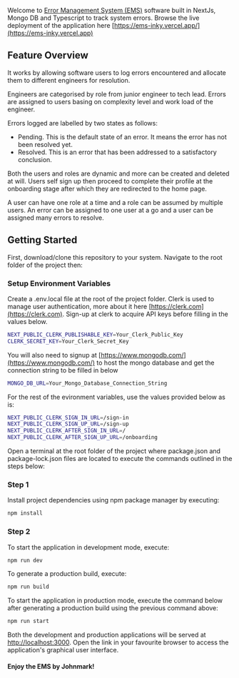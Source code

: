 Welcome to [Error Management System (EMS)](https://ems-inky.vercel.app) software
built in NextJs, Mongo DB and Typescript to track system errors. Browse the live
deployment of the application here
[https://ems-inky.vercel.app/](https://ems-inky.vercel.app)

## Feature Overview

It works by allowing software users to log errors encountered and allocate them
to different engineers for resolution.

Engineers are categorised by role from junior engineer to tech lead. Errors are
assigned to users basing on complexity level and work load of the engineer.

Errors logged are labelled by two states as follows:

- Pending. This is the default state of an error. It means the error has not
  been resolved yet.
- Resolved. This is an error that has been addressed to a satisfactory
  conclusion.

Both the users and roles are dynamic and more can be created and deleted at
will. Users self sign up then proceed to complete their profile at the
onboarding stage after which they are redirected to the home page.

A user can have one role at a time and a role can be assumed by multiple users.
An error can be assigned to one user at a go and a user can be assigned many
errors to resolve.

## Getting Started

First, download/clone this repository to your system. Navigate to the root
folder of the project then:

### Setup Environment Variables

Create a .env.local file at the root of the project folder. Clerk is used to
manage user authentication, more about it here
[https://clerk.com](https://clerk.com). Sign-up at clerk to acquire API keys
before filling in the values below.

```bash
NEXT_PUBLIC_CLERK_PUBLISHABLE_KEY=Your_Clerk_Public_Key
CLERK_SECRET_KEY=Your_Clerk_Secret_Key

```

You will also need to signup at
[https://www.mongodb.com/](https://www.mongodb.com/) to host the mongo database
and get the connection string to be filled in below

```bash
MONGO_DB_URL=Your_Mongo_Database_Connection_String

```

For the rest of the evironment variables, use the values provided below as is:

```bash
NEXT_PUBLIC_CLERK_SIGN_IN_URL=/sign-in
NEXT_PUBLIC_CLERK_SIGN_UP_URL=/sign-up
NEXT_PUBLIC_CLERK_AFTER_SIGN_IN_URL=/
NEXT_PUBLIC_CLERK_AFTER_SIGN_UP_URL=/onboarding

```

Open a terminal at the root folder of the project where package.json and
package-lock.json files are located to execute the commands outlined in the
steps below:

### Step 1

Install project dependencies using npm package manager by executing:

```bash
npm install

```

### Step 2

To start the application in development mode, execute:

```bash
npm run dev

```

To generate a production build, execute:

```bash
npm run build

```

To start the application in production mode, execute the command below after
generating a production build using the previous command above:

```bash
npm run start

```

Both the development and production applications will be served at
[http://localhost:3000](http://localhost:3000). Open the link in your favourite
browser to access the application's graphical user interface.

#### Enjoy the EMS by Johnmark!
